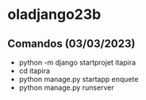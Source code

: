 # oladjango23b

## Comandos (03/03/2023)
- python -m django startprojet itapira 
- cd itapira 
- python manage.py startapp enquete
- python manage.py runserver 